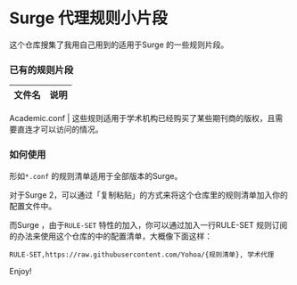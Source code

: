 # Surge 代理规则小片段

这个仓库搜集了我用自己用到的适用于Surge 的一些规则片段。


### 已有的规则片段

文件名 | 说明 
------------- | -------------

Academic.conf | 这些规则适用于学术机构已经购买了某些期刊商的版权，且需要直连才可以访问的情况。 



### 如何使用

形如`*.conf` 的规则清单适用于全部版本的Surge。

对于Surge 2，可以通过「复制粘贴」的方式来将这个仓库里的规则清单加入你的配置文件中。

而Surge ，由于`RULE-SET` 特性的加入，你可以通过加入一行RULE-SET 规则订阅的办法来使用这个仓库的中的配置清单，大概像下面这样：

```
RULE-SET,https://raw.githubusercontent.com/Yohoa/{规则清单}, 学术代理
```

Enjoy! 